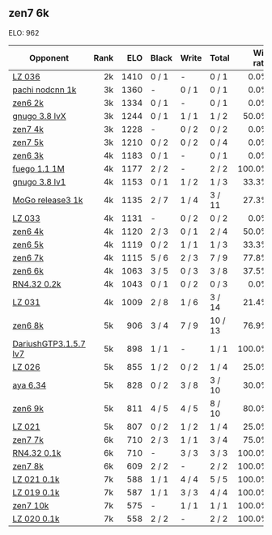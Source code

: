 ## zen7 6k ##

ELO: 962

Opponent | Rank | ELO | Black | Write | Total | Win rate
---------|-----:|----:|-------|-------|-------|-------:
[LZ 036](LZ%20036.md) | 2k | 1410 | 0 / 1 | - | 0 / 1 | 0.0%
[pachi nodcnn 1k](pachi%20nodcnn%201k.md) | 3k | 1360 | - | 0 / 1 | 0 / 1 | 0.0%
[zen6 2k](zen6%202k.md) | 3k | 1334 | 0 / 1 | - | 0 / 1 | 0.0%
[gnugo 3.8 lvX](gnugo%203.8%20lvX.md) | 3k | 1244 | 0 / 1 | 1 / 1 | 1 / 2 | 50.0%
[zen7 4k](zen7%204k.md) | 3k | 1228 | - | 0 / 2 | 0 / 2 | 0.0%
[zen7 5k](zen7%205k.md) | 3k | 1210 | 0 / 2 | 0 / 2 | 0 / 4 | 0.0%
[zen6 3k](zen6%203k.md) | 4k | 1183 | 0 / 1 | - | 0 / 1 | 0.0%
[fuego 1.1 1M](fuego%201.1%201M.md) | 4k | 1177 | 2 / 2 | - | 2 / 2 | 100.0%
[gnugo 3.8 lv1](gnugo%203.8%20lv1.md) | 4k | 1153 | 0 / 1 | 1 / 2 | 1 / 3 | 33.3%
[MoGo release3 1k](MoGo%20release3%201k.md) | 4k | 1135 | 2 / 7 | 1 / 4 | 3 / 11 | 27.3%
[LZ 033](LZ%20033.md) | 4k | 1131 | - | 0 / 2 | 0 / 2 | 0.0%
[zen6 4k](zen6%204k.md) | 4k | 1120 | 2 / 3 | 0 / 1 | 2 / 4 | 50.0%
[zen6 5k](zen6%205k.md) | 4k | 1119 | 0 / 2 | 1 / 1 | 1 / 3 | 33.3%
[zen6 7k](zen6%207k.md) | 4k | 1115 | 5 / 6 | 2 / 3 | 7 / 9 | 77.8%
[zen6 6k](zen6%206k.md) | 4k | 1063 | 3 / 5 | 0 / 3 | 3 / 8 | 37.5%
[RN4.32 0.2k](RN4.32%200.2k.md) | 4k | 1043 | 0 / 1 | 0 / 2 | 0 / 3 | 0.0%
[LZ 031](LZ%20031.md) | 4k | 1009 | 2 / 8 | 1 / 6 | 3 / 14 | 21.4%
[zen6 8k](zen6%208k.md) | 5k | 906 | 3 / 4 | 7 / 9 | 10 / 13 | 76.9%
[DariushGTP3.1.5.7 lv7](DariushGTP3.1.5.7%20lv7.md) | 5k | 898 | 1 / 1 | - | 1 / 1 | 100.0%
[LZ 026](LZ%20026.md) | 5k | 855 | 1 / 2 | 0 / 2 | 1 / 4 | 25.0%
[aya 6.34](aya%206.34.md) | 5k | 828 | 0 / 2 | 3 / 8 | 3 / 10 | 30.0%
[zen6 9k](zen6%209k.md) | 5k | 811 | 4 / 5 | 4 / 5 | 8 / 10 | 80.0%
[LZ 021](LZ%20021.md) | 5k | 807 | 0 / 2 | 1 / 2 | 1 / 4 | 25.0%
[zen7 7k](zen7%207k.md) | 6k | 710 | 2 / 3 | 1 / 1 | 3 / 4 | 75.0%
[RN4.32 0.1k](RN4.32%200.1k.md) | 6k | 710 | - | 3 / 3 | 3 / 3 | 100.0%
[zen7 8k](zen7%208k.md) | 6k | 609 | 2 / 2 | - | 2 / 2 | 100.0%
[LZ 021 0.1k](LZ%20021%200.1k.md) | 7k | 588 | 1 / 1 | 4 / 4 | 5 / 5 | 100.0%
[LZ 019 0.1k](LZ%20019%200.1k.md) | 7k | 587 | 1 / 1 | 3 / 3 | 4 / 4 | 100.0%
[zen7 10k](zen7%2010k.md) | 7k | 575 | - | 1 / 1 | 1 / 1 | 100.0%
[LZ 020 0.1k](LZ%20020%200.1k.md) | 7k | 558 | 2 / 2 | - | 2 / 2 | 100.0%
